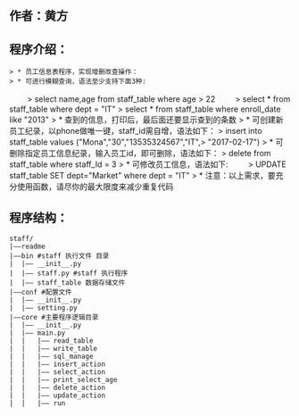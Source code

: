 ## 作者：黄方
## 程序介绍：
    > * 员工信息表程序，实现增删改查操作：
    > * 可进行模糊查询，语法至少支持下面3种:
　　     > select name,age from staff_table where age > 22
　　     > select * from staff_table where dept = "IT"
        > select * from staff_table where enroll_date like "2013"
    > * 查到的信息，打印后，最后面还要显示查到的条数
    > * 可创建新员工纪录，以phone做唯一键，staff_id需自增，语法如下：
        > insert into staff_table values ("Mona","30","13535324567","IT",> "2017-02-17")
    > * 可删除指定员工信息纪录，输入员工id，即可删除，语法如下：
        > delete from staff_table where staff_Id = 3
    > * 可修改员工信息，语法如下:
　　     > UPDATE staff_table SET dept="Market" where dept = "IT"
    > * 注意：以上需求，要充分使用函数，请尽你的最大限度来减少重复代码

## 程序结构：
```
staff/
|——readme
|——bin #staff 执行文件 目录
|  |—— __init__.py
|  |—— staff.py #staff 执行程序
|  |—— staff_table 数据存储文件
|——conf #配置文件
|  |—— __init__.py
|  |—— setting.py
|——core #主要程序逻辑目录
|  |—— __init__.py
|  |—— main.py
|  |   |—— read_table
|  |   |—— write_table
|  |   |—— sql_manage
|  |   |—— insert_action
|  |   |—— select_action
|  |   |—— print_select_age
|  |   |—— delete_action
|  |   |—— update_action
|  |   |—— run
```